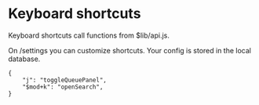 # Keyboard shortcuts

Keyboard shortcuts call functions from $lib/api.js.

On /settings you can customize shortcuts. Your config is stored in the local database.

```
{
	"j": "toggleQueuePanel",
	"$mod+k": "openSearch",
}
```
